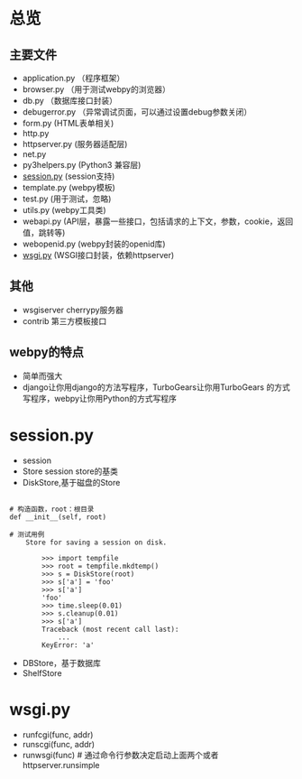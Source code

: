 # 总览

## 主要文件

- application.py  （程序框架）
- browser.py      （用于测试webpy的浏览器）
- db.py （数据库接口封装）
- debugerror.py （异常调试页面，可以通过设置debug参数关闭）
- form.py (HTML表单相关)
- http.py 
- httpserver.py  (服务器适配层)
- net.py
- py3helpers.py (Python3 兼容层)
- [session.py](#session.py) (session支持)
- template.py (webpy模板)
- test.py (用于测试，忽略)
- utils.py (webpy工具类)
- webapi.py (API层，暴露一些接口，包括请求的上下文，参数，cookie，返回值，跳转等)
- webopenid.py (webpy封装的openid库)
- [wsgi.py](#wsgi.py) (WSGI接口封装，依赖httpserver)

## 其他

- wsgiserver cherrypy服务器
- contrib 第三方模板接口

## webpy的特点

- 简单而强大
- django让你用django的方法写程序，TurboGears让你用TurboGears 的方式写程序，webpy让你用Python的方式写程序



# session.py

- session
- Store session store的基类
- DiskStore,基于磁盘的Store

```

# 构造函数，root：根目录
def __init__(self, root)

# 测试用例
    Store for saving a session on disk.

        >>> import tempfile
        >>> root = tempfile.mkdtemp()
        >>> s = DiskStore(root)
        >>> s['a'] = 'foo'
        >>> s['a']
        'foo'
        >>> time.sleep(0.01)
        >>> s.cleanup(0.01)
        >>> s['a']
        Traceback (most recent call last):
            ...
        KeyError: 'a'
```

- DBStore，基于数据库
- ShelfStore

# wsgi.py

- runfcgi(func, addr)
- runscgi(func, addr)
- runwsgi(func) # 通过命令行参数决定启动上面两个或者httpserver.runsimple